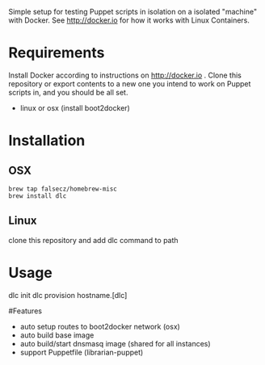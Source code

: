 Simple setup for testing Puppet scripts in isolation on a isolated "machine" with Docker. See http://docker.io for how it works with Linux Containers.

# Requirements
Install Docker according to instructions on http://docker.io . Clone this repository or export contents to a new one you intend to work on Puppet scripts in, and you should be all set.

- linux or osx (install boot2docker)

# Installation
## OSX
```
brew tap falsecz/homebrew-misc
brew install dlc
```
## Linux
clone this repository and add dlc command to path


# Usage
dlc init
dlc provision hostname.[dlc]





#Features
- auto setup routes to boot2docker network (osx)
- auto build base image
- auto build/start dnsmasq image (shared for all instances)
- support Puppetfile (librarian-puppet)


